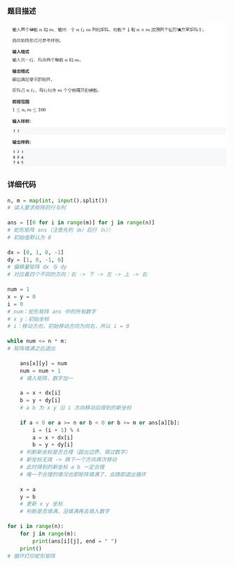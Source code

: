 ### 题目描述

![](https://raw.githubusercontent.com/xcchxss/myAlgorithm/refs/heads/main/python_files/%E5%9F%BA%E7%A1%80%E7%AE%97%E6%B3%95/%E6%A8%A1%E6%8B%9F/AcWing/756_%E8%9B%87%E5%BD%A2%E7%9F%A9%E9%98%B5/756_%E8%9B%87%E5%BD%A2%E7%9F%A9%E9%98%B5.bmp)

### 详细代码

```python
n, m = map(int, input().split())
# 读入要求矩阵的行与列

ans = [[0 for i in range(m)] for j in range(n)]
# 蛇形矩阵 ans（注意先列（m）后行（n））
# 初始值默认为 0

dx = [0, 1, 0, -1]
dy = [1, 0, -1, 0]
# 偏移量矩阵 dx 与 dy
# 对应着四个不同的方向：右 -> 下 -> 左 -> 上 -> 右

num = 1
x = y = 0
i = 0
# num：蛇形矩阵 ans 中的所有数字
# x y：初始坐标
# i：移动方向，初始移动方向为向右，所以 i = 0

while num <= n * m:
# 矩阵填满之后退出

    ans[x][y] = num
    num = num + 1
    # 填入矩阵，数字加一

    a = x + dx[i]
    b = y + dy[i]
    # a b 为 x y 沿 i 方向移动后得到的新坐标

    if a < 0 or a >= n or b < 0 or b >= m or ans[a][b]:
        i = (i + 1) % 4
        a = x + dx[i]
        b = y + dy[i]
    # 判断新坐标是否合理（超出边界、填过数字）
    # 新坐标无效 -> 换下一个方向再次移动
    # 此时得到的新坐标 a b 一定合理
    # 唯一不合理的情况也即矩阵填满了，会随即退出循环

    x = a
    y = b
    # 更新 x y 坐标
    # 判断是否填满，没填满再去填入数字

for i in range(n):
    for j in range(m):
        print(ans[i][j], end = " ")
    print()
# 循环打印蛇形矩阵
```